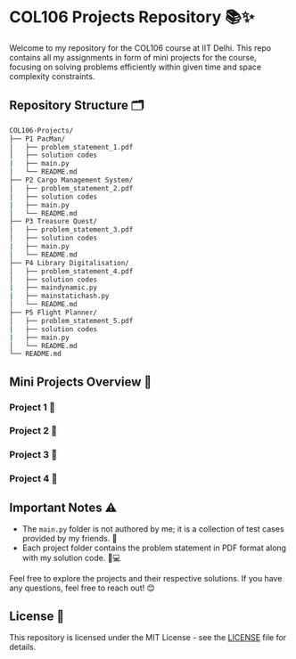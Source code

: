 # COL106 Projects Repository 📚✨

Welcome to my repository for the COL106 course at IIT Delhi. This repo contains all my assignments in form of mini projects for the course, focusing on solving problems efficiently within given time and space complexity constraints.

## Repository Structure 🗂️
```bash 
COL106-Projects/
├── P1 PacMan/
│   ├── problem_statement_1.pdf
│   ├── solution codes
|   ├── main.py
│   └── README.md
├── P2 Cargo Management System/
│   ├── problem_statement_2.pdf
│   ├── solution codes
|   ├── main.py
│   └── README.md
├── P3 Treasure Quest/
│   ├── problem_statement_3.pdf
│   ├── solution codes
|   ├── main.py
│   └── README.md
├── P4 Library Digitalisation/
│   ├── problem_statement_4.pdf
│   ├── solution codes
|   ├── maindynamic.py
|   ├── mainstatichash.py
│   └── README.md
├── P5 Flight Planner/
│   ├── problem_statement_5.pdf
│   ├── solution codes
|   ├── main.py
│   └── README.md
└── README.md

```

## Mini Projects Overview 📄

### Project 1 📝
<!-- Description for Project 1 goes here -->

### Project 2 📝
<!-- Description for Project 2 goes here -->

### Project 3 📝
<!-- Description for Project 3 goes here -->

### Project 4 📝
<!-- Description for Project 4 goes here -->

## Important Notes ⚠️
- The `main.py` folder is not authored by me; it is a collection of test cases provided by my friends. 🤝
- Each project folder contains the problem statement in PDF format along with my solution code. 📖💻

Feel free to explore the projects and their respective solutions. If you have any questions, feel free to reach out! 😊

## License 📜
This repository is licensed under the MIT License - see the [LICENSE](LICENSE) file for details.
